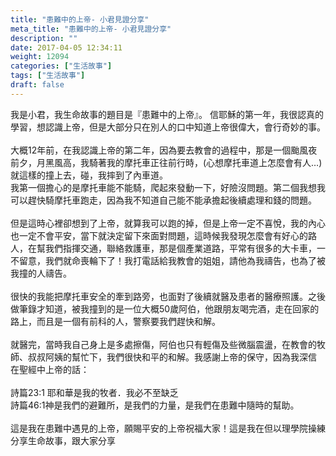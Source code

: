 ```yaml
---
title: "患難中的上帝- 小君見證分享"
meta_title: "患難中的上帝- 小君見證分享"
description: ""
date: 2017-04-05 12:34:11
weight: 12094
categories: ["生活故事"]
tags: ["生活故事"]
draft: false
---
```


我是小君，我生命故事的題目是『患難中的上帝』。 信耶穌的第一年，我很認真的學習，想認識上帝，但是大部分只在別人的口中知道上帝很偉大，會行奇妙的事。<br />
<br />
大概12年前，在我認識上帝的第二年，因為要去教會的過程中，那是一個颱風夜前夕，月黑風高，我騎著我的摩托車正往前行時，(心想摩托車道上怎麼會有人…)就這樣的撞上去，碰，我摔到了內車道。<br />
我第一個擔心的是摩托車能不能騎，爬起來發動一下，好險沒問題。第二個我想我可以趕快騎摩托車跑走，因為我不知道自己能不能承擔起後續處理和錢的問題。<br />
<br />
但是這時心裡卻想到了上帝，就算我可以跑的掉，但是上帝一定不喜悅，我的內心也一定不會平安，當下就決定留下來面對問題，這時候我發現怎麼會有好心的路人，在幫我們指揮交通，聯絡救護車，那是個產業道路，平常有很多的大卡車，一不留意，我們就命喪輪下了！我打電話給我教會的姐姐，請他為我禱告，也為了被我撞的人禱告。<br />
<br />
很快的我能把摩托車安全的牽到路旁，也面對了後續就醫及患者的醫療照護。之後做筆錄才知道，被我撞到的是一位大概50歲阿伯，他跟朋友喝完酒，走在回家的路上，而且是一個有前科的人，警察要我們趕快和解。<br />
<br />
就醫完，當時我自己身上是多處擦傷，阿伯也只有輕傷及些微腦震盪，在教會的牧師、叔叔阿姨的幫忙下，我們很快和平的和解。我感謝上帝的保守，因為我深信 在聖經中上帝的話：<br />
<br />
詩篇23:1 耶和華是我的牧者．我必不至缺乏<br />
詩篇46:1神是我們的避難所，是我們的力量，是我們在患難中隨時的幫助。<br />
<br />
這是我在患難中遇見的上帝，願賜平安的上帝祝福大家！這是我在但以理學院操練分享生命故事，跟大家分享
        